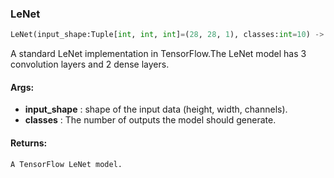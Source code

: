 

### LeNet
```python
LeNet(input_shape:Tuple[int, int, int]=(28, 28, 1), classes:int=10) -> tensorflow.python.keras.engine.training.Model
```
A standard LeNet implementation in TensorFlow.The LeNet model has 3 convolution layers and 2 dense layers.

#### Args:

* **input_shape** :  shape of the input data (height, width, channels).
* **classes** :  The number of outputs the model should generate.

#### Returns:
    A TensorFlow LeNet model.